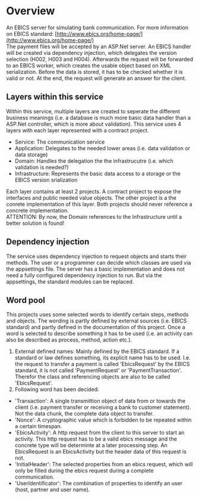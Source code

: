 # Overview
An EBICS server for simulating bank communication. For more information on EBICS standard: [http://www.ebics.org/home-page/](http://www.ebics.org/home-page/)   
The payment files will be accepted by an ASP.Net server. An EBICS handler will be created via dependency injection, which delegates the version selection (H002, H003 and H004). Afterwards the request will be forwarded to an EBICS worker, which creates the usable object based on XML serialization. Before the data is stored, it has to be checked whether it is valid or not. At the end, the request will generate an answer for the client.

## Layers within this service
Within this service, multiple layers are created to seperate the different business meanings (i.e. a database is much more basic data handler than a ASP.Net controller, which is more about validation). This service uses 4 layers with each layer represented with a contract project.
* Service: The communication service   
* Application: Delegates to the needed lower areas (i.e. data validation or data storage)   
* Domain: Handles the delegation the the infrastrucutre (i.e. which validation is needed?)   
* Infrastructure: Represents the basic data access to a storage or the EBICS version srialization   

Each layer contains at least 2 projects. A contract project to expose the interfaces and public needed value objects. The other project is a the conrete implementation of this layer. Both projects should never reference a concrete implementation.   
ATTENTION: By now, the Domain references to the Infrastructure until a better solution is found!

## Dependency injection
The service uses dependency injection to request objects and starts their methods. The user or a programmer can decide which classes are used via the appsettings file. The server has a basic implementation and does not need a fully configured dependency injection to run. But via the appsettings, the standard modules can be replaced.

## Word pool
This projects uses some selected words to identify certain steps, methods and objects. The wording is partly defined by external sources (i.e. EBICS standard) and partly defined in the documentation of this project. Once a word is selected to describe something it has to be used (i.e. an activity can also be described as process, method, action etc.).
1. External defined names: Mainly defined by the EBICS standard. If a standard or law defines something, its explicit name has to be used. I.e. the request to transfer a payment is called 'EbicsRequest' by the EBICS standard, it is not called 'PaymentRequest' or 'PaymentTransaction'. Therefor the class and referencing objects are also to be called 'EbicsRequest'.
2. Following word has been decided:
* 'Transaction': A single transmittion object of data from or towards the client (i.e. payment transfer or receiving a bank to customer statement). Not the data chunk, the complete data object to transfer.
* 'Nonce': A cryptographic value which is forbidden to be repeated within a certain timespan.
* 'EbicsActivity': A http request from the client to this server to start an activity. This http request has to be a valid ebics message and the concrete type will be determinte at a later processing step. An EbicsRequest is an EbicsActivity but the header data of this request is not.
* 'InitialHeader': The selected properties from an ebics request, which will only be filled during the ebics request during a complete communication.
* 'UserIdentificator': The combination of properties to identify an user (host, partner and user name).
